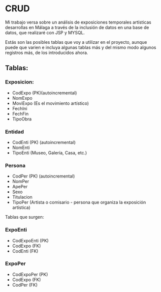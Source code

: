 # CRUD

Mi trabajo versa sobre un análisis de exposiciones temporales artísticas desarrollas en Málaga a través de la inclusión de datos en una base de datos, que realizaré con JSP y MYSQL.

Estás son las posibles tablas que voy a utilizar en el proyecto, aunque puede que varien e incluya algunas tablas más y del mismo modo algunos registros más, de los introducidos ahora.

## Tablas:

### Exposicion:
* CodExpo (PK)(autoincremental)
* NomExpo
* MoviExpo (Es el movimiento artístico)
* FechIni 
* FechFin
* TipoObra

### Entidad
* CodEnti (PK) (autoincremental)
* NomEnti
* TipoEnti (Museo, Galería, Casa, etc.)

### Persona
* CodPer (PK) (autoincremental)
* NomPer
* ApePer
* Sexo
* Titulacion
* TipoPer (Artista o comisario - persona que organiza la exposición artística)



Tablas que surgen:

### ExpoEnti
* CodExpoEnti (PK)
* CodExpo (FK)
* CodEnti (FK)

### ExpoPer
* CodExpoPer (PK)
* CodExpo (FK)
* CodPer (FK)
